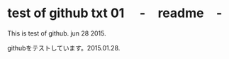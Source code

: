 # test of github txt 01  　-　readme　-  

This is test of github.  jun 28 2015. 

githubをテストしています。2015.01.28.



